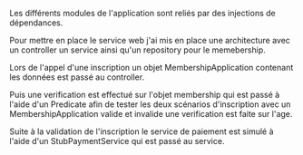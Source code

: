 Les différents modules de l'application sont reliés par des injections de dépendances.

Pour mettre en place le service web j'ai mis en place une architecture avec un controller un service ainsi qu'un
repository pour le memebership.

Lors de l'appel d'une inscription un objet MembershipApplication contenant les données est passé au controller.

Puis une verification est effectué sur l'objet membership qui est passé à l'aide d'un Predicate afin de tester les deux
scénarios d'inscription avec un MembershipApplication valide et invalide une verification est faite sur l'age.

Suite à la validation de l'inscription le service de paiement est simulé à l'aide d'un StubPaymentService qui est passé
au service.
